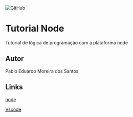 ![GitHub](https://img.shields.io/github/license/pabloedduarddo/Node)
# Tutorial Node
Tutorial de lógica de programação com a plataforma node

## Autor
Pablo Eduardo Moreira dos Santos
## Links
[node](https://nodejs.org/en/)

[Vscode](https://code.visualstudio.com/)
